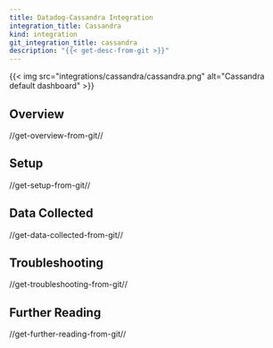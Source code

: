 ```yaml
---
title: Datadog-Cassandra Integration
integration_title: Cassandra
kind: integration
git_integration_title: cassandra
description: "{{< get-desc-from-git >}}"
---
```


{{< img src="integrations/cassandra/cassandra.png" alt="Cassandra default dashboard" >}}

## Overview
//get-overview-from-git//

## Setup
//get-setup-from-git//

## Data Collected
//get-data-collected-from-git//

## Troubleshooting
//get-troubleshooting-from-git//

## Further Reading
//get-further-reading-from-git//
